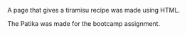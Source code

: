 A page that gives a tiramisu recipe was made using HTML.

The Patika was made for the bootcamp assignment.


